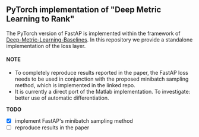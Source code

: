 ## PyTorch implementation of "Deep Metric Learning to Rank"

The PyTorch version of FastAP is implemented within the framework of 
[Deep-Metric-Learning-Baselines](https://github.com/kunhe/Deep-Metric-Learning-Baselines).
In this repository we provide a standalone implementation of the loss layer.

#### NOTE
- To completely reproduce results reported in the paper, the FastAP loss needs to be used in conjunction with the proposed minibatch sampling method, which is implemented in the linked repo.
- It is currently a direct port of the Matlab implementation. To investigate: better use of automatic differentiation.

**TODO**
- [x] implement FastAP's minibatch sampling method
- [ ] reproduce results in the paper

